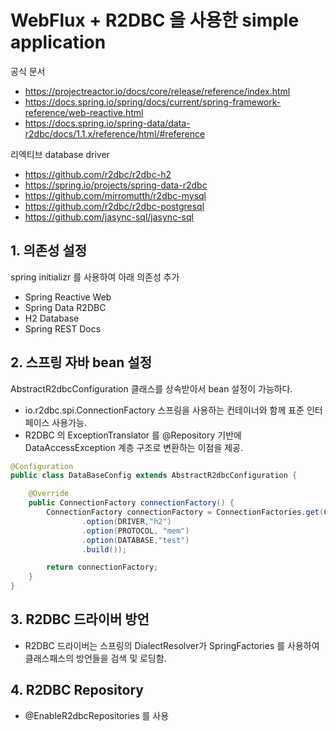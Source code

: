 # WebFlux + R2DBC 을 사용한 simple application

공식 문서

* https://projectreactor.io/docs/core/release/reference/index.html
* https://docs.spring.io/spring/docs/current/spring-framework-reference/web-reactive.html
* https://docs.spring.io/spring-data/data-r2dbc/docs/1.1.x/reference/html/#reference

리엑티브 database driver

* https://github.com/r2dbc/r2dbc-h2
* https://spring.io/projects/spring-data-r2dbc
* https://github.com/mirromutth/r2dbc-mysql
* https://github.com/r2dbc/r2dbc-postgresql
* https://github.com/jasync-sql/jasync-sql

## 1. 의존성 설정

spring initializr 를 사용하여 아래 의존성 추가

* Spring Reactive Web
* Spring Data R2DBC
* H2 Database
* Spring REST Docs

## 2. 스프링 자바 bean 설정

AbstractR2dbcConfiguration 클래스를 상속받아서 bean 설정이 가능하다.

* io.r2dbc.spi.ConnectionFactory 스프링을 사용하는 컨테이너와 함께 표준 인터페이스 사용가능.
* R2DBC 의 ExceptionTranslator 를 @Repository 기반에 DataAccessException 계층 구조로 변환하는 이점을 제공.  

```java
@Configuration
public class DataBaseConfig extends AbstractR2dbcConfiguration {

    @Override
    public ConnectionFactory connectionFactory() {
        ConnectionFactory connectionFactory = ConnectionFactories.get(ConnectionFactoryOptions.builder()
                .option(DRIVER,"h2")
                .option(PROTOCOL, "mem")
                .option(DATABASE,"test")
                .build());

        return connectionFactory;
    }
}
```

## 3. R2DBC 드라이버 방언 

* R2DBC 드라이버는 스프링의 DialectResolver가 SpringFactories 를 사용하여 클래스패스의 방언들을 검색 및 로딩함.

## 4. R2DBC Repository

* @EnableR2dbcRepositories 를 사용
